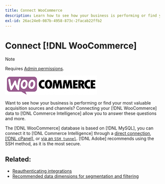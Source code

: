 ```yaml
---
title: Connect WooCommerce
description: Learn how to see how your business is performing or find your most valuable acquisition sources and channels.
exl-id: 26ac24e0-087b-4958-873c-2facab22ffb2
---
```

# Connect [!DNL WooCommerce]

>[!NOTE]
>
>Requires [Admin permissions](../../../administrator/user-management/user-management.md).

![](../../../assets/WooCommerce-Logo.jpg)

Want to see how your business is performing or find your most valuable acquisition sources and channels? Connecting your [!DNL WooCommerce] data to [!DNL Commerce Intelligence] allow you to answer these questions and more.

The [!DNL WooCommerce] database is based on [!DNL MySQL], you can connect it to [!DNL Commerce Intelligence] through a [direct connection](../integrations/mysql-via-a-direct-connection.md), [[!DNL cPanel]](../integrations/mysql-via-cpanel.md), or [via an `SSH tunnel`](../integrations/mysql-via-ssh-tunnel.md). [!DNL Adobe] recommends using the SSH method, as it is the most secure.

## Related:

* [Reauthenticating integrations](https://experienceleague.adobe.com/docs/commerce-knowledge-base/kb/how-to/mbi-reauthenticating-integrations.html?lang=en)
* [Recommended data dimensions for segmentation and filtering](../../../best-practices/segment-filter.md)
